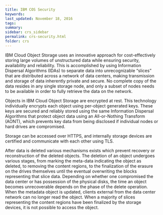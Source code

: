 ```yaml
---
title: IBM COS Security
keywords: 
last_updated: November 18, 2016
tags: 
summary: 
sidebar: crs_sidebar
permalink: crs-security.html
folder: crs
---
```


IBM Cloud Object Storage uses an innovative approach for cost-effectively storing large volumes of unstructured data while ensuring security, availability and reliability. This is accomplished by using Information Dispersal Algorithms (IDAs) to separate data into unrecognizable “slices” that are distributed across a network of data centers, making transmission and storage of data inherently private and secure. No complete copy of the data resides in any single storage node, and only a subset of nodes needs to be available in order to fully retrieve the data on the network.

Objects in IBM Cloud Object Storage are encrypted at rest. This technology individually encrypts each object using per-object generated keys. These keys are secured and reliably stored using the same Information Dispersal Algorithms that protect object data using an All-or-Nothing Transform (AONT), which prevents key data from being disclosed if individual nodes or hard drives are compromised.

Storage can be accessed over HTTPS, and internally storage devices are certified and communicate with each other using TLS.

After data is deleted various mechanisms exists which prevent recovery or reconstruction of the deleted objects. The deletion of an object undergoes various stages, from marking the meta-data indicating the object as deleted, to removing the content regions, to the finalization of the erasure on the drives themselves until the eventual overwriting the blocks representing that slice data. Depending on whether one compromised the data center or has possession of the physical disks, the time an object becomes unrecoverable depends on the phase of the delete operation. When the metadata object is updated, clients external from the data center network can no longer read the object. When a majority of slices representing the content regions have been finalized by the storage devices, it is not possible to access the object.

